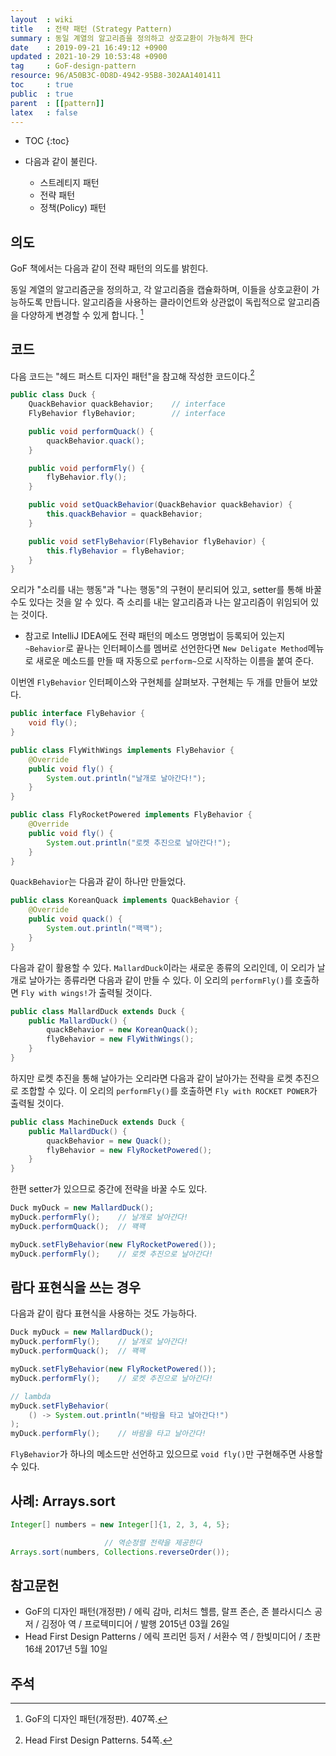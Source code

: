 ```yaml
---
layout  : wiki
title   : 전략 패턴 (Strategy Pattern)
summary : 동일 계열의 알고리즘을 정의하고 상호교환이 가능하게 한다
date    : 2019-09-21 16:49:12 +0900
updated : 2021-10-29 10:53:48 +0900
tag     : GoF-design-pattern
resource: 96/A50B3C-0D8D-4942-95B8-302AA1401411
toc     : true
public  : true
parent  : [[pattern]]
latex   : false
---
```

* TOC
{:toc}

* 다음과 같이 불린다.
    * 스트레티지 패턴
    * 전략 패턴
    * 정책(Policy) 패턴

## 의도

GoF 책에서는 다음과 같이 전략 패턴의 의도를 밝힌다.

>
동일 계열의 알고리즘군을 정의하고, 각 알고리즘을 캡슐화하며, 이들을 상호교환이 가능하도록 만듭니다.
알고리즘을 사용하는 클라이언트와 상관없이 독립적으로 알고리즘을 다양하게 변경할 수 있게 합니다.
[^gof]

## 코드

다음 코드는 "헤드 퍼스트 디자인 패턴"을 참고해 작성한 코드이다.[^head]

```java
public class Duck {
    QuackBehavior quackBehavior;    // interface
    FlyBehavior flyBehavior;        // interface

    public void performQuack() {
        quackBehavior.quack();
    }

    public void performFly() {
        flyBehavior.fly();
    }

    public void setQuackBehavior(QuackBehavior quackBehavior) {
        this.quackBehavior = quackBehavior;
    }

    public void setFlyBehavior(FlyBehavior flyBehavior) {
        this.flyBehavior = flyBehavior;
    }
}
```

오리가 "소리를 내는 행동"과 "나는 행동"의 구현이 분리되어 있고, setter를 통해 바꿀 수도 있다는 것을 알 수 있다.
즉 소리를 내는 알고리즘과 나는 알고리즘이 위임되어 있는 것이다.

* 참고로 IntelliJ IDEA에도 전략 패턴의 메소드 명명법이 등록되어 있는지 `~Behavior`로 끝나는 인터페이스를 멤버로 선언한다면 `New Deligate Method`메뉴로 새로운 메소드를 만들 때 자동으로 `perform~`으로 시작하는 이름을 붙여 준다.

이번엔 `FlyBehavior` 인터페이스와 구현체를 살펴보자. 구현체는 두 개를 만들어 보았다.

```java
public interface FlyBehavior {
    void fly();
}
```

```java
public class FlyWithWings implements FlyBehavior {
    @Override
    public void fly() {
        System.out.println("날개로 날아간다!");
    }
}
```

```java
public class FlyRocketPowered implements FlyBehavior {
    @Override
    public void fly() {
        System.out.println("로켓 추진으로 날아간다!");
    }
}
```

`QuackBehavior`는 다음과 같이 하나만 만들었다.

```java
public class KoreanQuack implements QuackBehavior {
    @Override
    public void quack() {
        System.out.println("꽥꽥");
    }
}
```

다음과 같이 활용할 수 있다. `MallardDuck`이라는 새로운 종류의 오리인데, 이 오리가 날개로 날아가는 종류라면 다음과 같이 만들 수 있다. 이 오리의 `performFly()`를 호출하면 `Fly with wings!`가 출력될 것이다.

```java
public class MallardDuck extends Duck {
    public MallardDuck() {
        quackBehavior = new KoreanQuack();
        flyBehavior = new FlyWithWings();
    }
}
```

하지만 로켓 추진을 통해 날아가는 오리라면 다음과 같이 날아가는 전략을 로켓 추진으로 조합할 수 있다.
이 오리의 `performFly()`를 호출하면 `Fly with ROCKET POWER`가 출력될 것이다.

```java
public class MachineDuck extends Duck {
    public MallardDuck() {
        quackBehavior = new Quack();
        flyBehavior = new FlyRocketPowered();
    }
}
```

한편 setter가 있으므로 중간에 전략을 바꿀 수도 있다.

```java
Duck myDuck = new MallardDuck();
myDuck.performFly();    // 날개로 날아간다!
myDuck.performQuack();  // 꽥꽥

myDuck.setFlyBehavior(new FlyRocketPowered());
myDuck.performFly();    // 로켓 추진으로 날아간다!
```

## 람다 표현식을 쓰는 경우

다음과 같이 람다 표현식을 사용하는 것도 가능하다.

```java
Duck myDuck = new MallardDuck();
myDuck.performFly();    // 날개로 날아간다!
myDuck.performQuack();  // 꽥꽥

myDuck.setFlyBehavior(new FlyRocketPowered());
myDuck.performFly();    // 로켓 추진으로 날아간다!

// lambda
myDuck.setFlyBehavior(
    () -> System.out.println("바람을 타고 날아간다!")
);
myDuck.performFly();    // 바람을 타고 날아간다!
```

`FlyBehavior`가 하나의 메소드만 선언하고 있으므로 `void fly()`만 구현해주면 사용할 수 있다.

## 사례: Arrays.sort

```java
Integer[] numbers = new Integer[]{1, 2, 3, 4, 5};

                     // 역순정렬 전략을 제공한다
Arrays.sort(numbers, Collections.reverseOrder());
```

## 참고문헌

- GoF의 디자인 패턴(개정판) / 에릭 감마, 리처드 헬름, 랄프 존슨, 존 블라시디스 공저 / 김정아 역 / 프로텍미디어 / 발행 2015년 03월 26일
- Head First Design Patterns / 에릭 프리먼 등저 / 서환수 역 / 한빛미디어 / 초판 16쇄 2017년 5월 10일

## 주석

[^gof]: GoF의 디자인 패턴(개정판). 407쪽.
[^head]: Head First Design Patterns. 54쪽.
